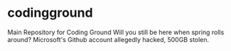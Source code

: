# codingground
Main Repository for Coding Ground
Will you still be here when spring rolls around?
Microsoft's Github account allegedly hacked, 500GB stolen.
